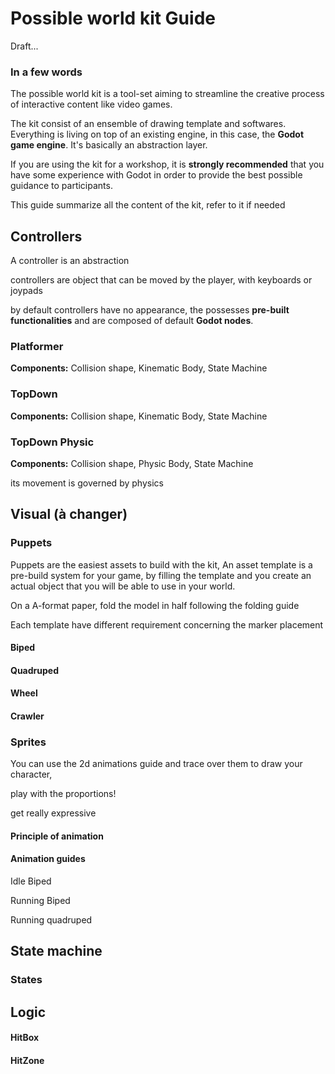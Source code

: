 # Possible world kit Guide

Draft...

### In a few words

The possible world kit is a tool-set aiming to streamline the creative process of interactive content like video games.

The kit consist of an ensemble of drawing template and softwares. Everything is living on top of an existing engine, in this case, the **Godot game engine**. It's basically an abstraction layer.

If you are using the kit for a workshop, it is **strongly recommended** that you have some experience with Godot in order to provide the best possible guidance to participants.

This guide summarize all the content of the kit, refer to it if needed

## Controllers

A controller is an abstraction 

controllers are object that can be moved by the player, with keyboards or joypads

by default controllers have no appearance, the possesses **pre-built functionalities** and are composed of default **Godot nodes**.

### Platformer

**Components:** Collision shape, Kinematic Body, State Machine

### TopDown

**Components:** Collision shape, Kinematic Body, State Machine

### TopDown Physic

**Components:** Collision shape, Physic Body, State Machine

its movement is governed by physics

## Visual (à changer)

### Puppets
Puppets are the easiest assets to build with the kit, An asset template is a pre-build system for your game, by filling the template and you create an actual object that you will be able to use in your world.

On a A-format paper, fold the model in half following the folding guide

Each template have different requirement concerning the marker placement 

#### Biped

#### Quadruped

#### Wheel

#### Crawler

### Sprites

You can use the 2d animations guide and trace over them to draw your character,

play with the proportions! 

get really expressive

#### Principle of animation

#### Animation guides

Idle Biped

Running Biped

Running quadruped

## State machine

### States

## Logic

#### HitBox

#### HitZone

